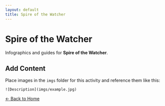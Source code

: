 ```yaml
---
layout: default
title: Spire of the Watcher
---
```


<div class="container">
<h1>Spire of the Watcher</h1>
<p>Infographics and guides for <strong>Spire of the Watcher</strong>.</p>
</div>

## Add Content

Place images in the `imgs` folder for this activity and reference them like this:

`![Description](imgs/example.jpg)`

[← Back to Home](../../index.html)
